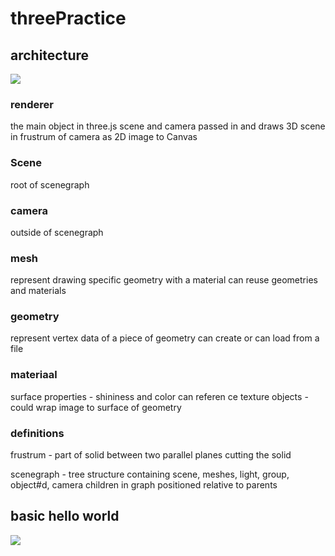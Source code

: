 # threePractice

## architecture 

<img src="https://threejsfundamentals.org/threejs/lessons/resources/images/threejs-structure.svg">

### renderer

the main object in three.js
scene and camera passed in and draws 3D scene in frustrum of camera as 2D image to Canvas

### Scene 

root of scenegraph 

### camera 

outside of scenegraph 

### mesh 

represent drawing specific geometry with a material 
can reuse geometries and materials 

### geometry 

represent vertex data of a piece of geometry
can create or can load from a file 

### materiaal 

surface properties - shininess and color 
can referen ce texture objects - could wrap image to surface of geometry 

### definitions

frustrum - part of solid between two parallel planes cutting the solid

scenegraph - tree structure containing scene, meshes, light, group, object#d, camera 
children in graph positioned relative to parents 

## basic hello world 

<img src="https://threejsfundamentals.org/threejs/lessons/resources/images/threejs-1cube-no-light-scene.svg">